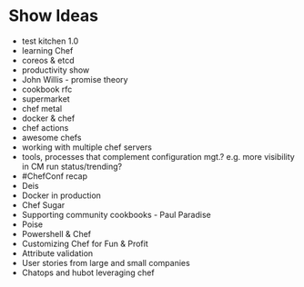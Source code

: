 Show Ideas
==========
* test kitchen 1.0
* learning Chef
* coreos & etcd
* productivity show
* John Willis - promise theory
* cookbook rfc
* supermarket
* chef metal
* docker & chef
* chef actions
* awesome chefs
* working with multiple chef servers
* tools, processes that complement configuration mgt.? e.g. more visibility in CM run status/trending?
* \#ChefConf recap
* Deis
* Docker in production
* Chef Sugar
* Supporting community cookbooks - Paul Paradise
* Poise
* Powershell & Chef
* Customizing Chef for Fun & Profit
* Attribute validation
* User stories from large and small companies
* Chatops and hubot leveraging chef
